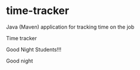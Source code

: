 # time-tracker
Java (Maven) application for tracking time on the job

Time tracker

Good Night Students!!!

Good night
